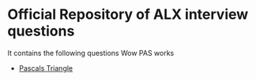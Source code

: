 # Official Repository of ALX interview questions 
It contains the following questions 
Wow PAS works
- [Pascals Triangle](https://github.com/MATRIX30/alx-interview/tree/main/0x00-pascal_triangle)
